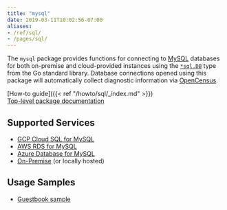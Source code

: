 ```yaml
---
title: "mysql"
date: 2019-03-11T10:02:56-07:00
aliases:
- /ref/sql/
- /pages/sql/
---
```


The `mysql` package provides functions for connecting to [MySQL][] databases
for both on-premise and cloud-provided instances using the [`*sql.DB`][] type
from the Go standard library. Database connections opened using this package
will automatically collect diagnostic information via [OpenCensus][].

<!--more-->

[How-to guide]({{< ref "/howto/sql/_index.md" >}})<br>
[Top-level package documentation](https://godoc.org/gocloud.dev/mysql)

[`*sql.DB`]: https://godoc.org/database/sql#DB
[MySQL]: https://www.mysql.com/
[OpenCensus]: https://opencensus.io/

## Supported Services

* [GCP Cloud SQL for MySQL](https://godoc.org/gocloud.dev/mysql/gcpmysql)
* [AWS RDS for MySQL](https://godoc.org/gocloud.dev/mysql/awsmysql)
* [Azure Database for MySQL](https://godoc.org/gocloud.dev/mysql/azuremysql)
* [On-Premise](https://godoc.org/gocloud.dev/mysql) (or locally hosted)

## Usage Samples

* [Guestbook sample](https://gocloud.dev/tutorials/guestbook/)
